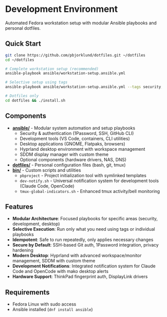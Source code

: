 # Development Environment

Automated Fedora workstation setup with modular Ansible playbooks and personal dotfiles.

## Quick Start

```bash
git clone https://github.com/pbjorklund/dotfiles.git ~/dotfiles
cd ~/dotfiles

# Complete workstation setup (recommended)
ansible-playbook ansible/workstation-setup.ansible.yml

# Selective setup using tags
ansible-playbook ansible/workstation-setup.ansible.yml --tags security,development

# Dotfiles only
cd dotfiles && ./install.sh
```

## Components

- **[ansible/](ansible/)** - Modular system automation and setup playbooks
  - Security & authentication (1Password, SSH, GitHub CLI)
  - Development tools (VS Code, containers, CLI utilities)
  - Desktop applications (GNOME, Flatpaks, browsers)
  - Hyprland desktop environment with workspace management
  - SDDM display manager with custom theme
  - Optional components (hardware drivers, NAS, DNS)
- **[dotfiles/](dotfiles/)** - Personal configuration files (bash, git, tmux)
- **[bin/](bin/)** - Custom scripts and utilities
  - `pbproject` - Project initialization tool with symlinked templates
  - `dev-notify.sh` - Universal notification system for development tools (Claude Code, OpenCode)
  - `tmux-global-indicators.sh` - Enhanced tmux activity/bell monitoring

## Features

- **Modular Architecture**: Focused playbooks for specific areas (security, development, desktop)
- **Selective Execution**: Run only what you need using tags or individual playbooks
- **Idempotent**: Safe to run repeatedly, only applies necessary changes
- **Secure by Default**: SSH-based Git auth, 1Password integration, privacy hardening
- **Modern Desktop**: Hyprland with advanced workspace/monitor management, SDDM with custom theme
- **Development Notifications**: Integrated notification system for Claude Code and OpenCode with mako desktop alerts
- **Hardware Support**: ThinkPad fingerprint auth, DisplayLink drivers

## Requirements

- Fedora Linux with sudo access
- Ansible installed (`dnf install ansible`)
